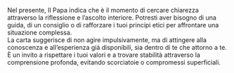 Nel presente, Il Papa indica che è il momento di cercare chiarezza attraverso la riflessione e l’ascolto interiore. Potresti aver bisogno di una guida, di un consiglio o di rafforzare i tuoi principi etici per affrontare una situazione complessa.  
La carta suggerisce di non agire impulsivamente, ma di attingere alla conoscenza e all’esperienza già disponibili, sia dentro di te che attorno a te. È un invito a rispettare i tuoi valori e a trovare stabilità attraverso la comprensione profonda, evitando scorciatoie o compromessi superficiali.
